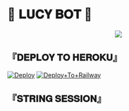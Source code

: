 # 🖤 𝐋𝐔𝐂𝐘 𝐁𝐎𝐓 🖤 

 <p align="center">
  <img src="https://telegra.ph/file/faaba2e4d34988fc8a46f.jpg">
</p>

## <b>『𝐃𝐄𝐏𝐋𝐎𝐘 𝐓𝐎 𝐇𝐄𝐑𝐎𝐊𝐔』</b>

[![Deploy](https://www.herokucdn.com/deploy/button.svg)](https://heroku.com/deploy?template=https://github.com/rishabhanand2/LUCY_BOT) 
[![Deploy+To+Railway](https://railway.app/button.svg)](https://railway.app/new/template?template=https://github.com/rishabhanand2/lucy_bot&envs=ALLOW_EXCL,API_HASH,API_ID,CASH_API_KEY,DEL_CMDS,DEMONS,DEV_USERS,ENV,EVENT_LOGS,JOIN_LOGGER,OWNER_ID,OWNER_USERNAME,STRICT_GBAN,SUPPORT_CHAT,TIME_API_KEY,TOKEN,WOLVES)

## 『𝐒𝐓𝐑𝐈𝐍𝐆 𝐒𝐄𝐒𝐒𝐈𝐎𝐍』
